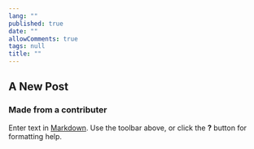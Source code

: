 ```yaml
---
lang: ""
published: true
date: ""
allowComments: true
tags: null
title: ""
---
```


## A New Post

### Made from a contributer

Enter text in [Markdown](http://daringfireball.net/projects/markdown/). Use the toolbar above, or click the **?** button for formatting help.
